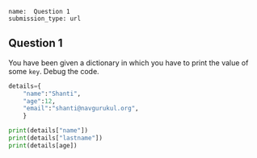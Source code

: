 ```ngMeta
name:  Question 1 
submission_type: url
```

## Question 1
 You have been given a dictionary in which you have to print the value of some `key`. Debug the code.


```python
details={
    "name":"Shanti",
    "age":12,
    "email":"shanti@navgurukul.org",
    }

print(details["name"])
print(details["lastname"])
print(details[age])

 ```

